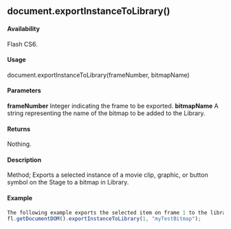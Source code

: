 ## document.exportInstanceToLibrary()

#### Availability

Flash CS6.

#### Usage

document.exportInstanceToLibrary(frameNumber, bitmapName)

#### Parameters

**frameNumber** Integer indicating the frame to be exported.
**bitmapName** A string representing the name of the bitmap to be added to the Library.

#### Returns

Nothing.

#### Description

Method; Exports a selected instance of a movie clip, graphic, or button symbol on the Stage to a bitmap in Library.

#### Example

```javascript
The following example exports the selected item on frame 1 to the library and assigns the new bitmap the name "myTestBitmap":
fl.getDocumentDOM().exportInstanceToLibrary(1, "myTestBitmap");

```